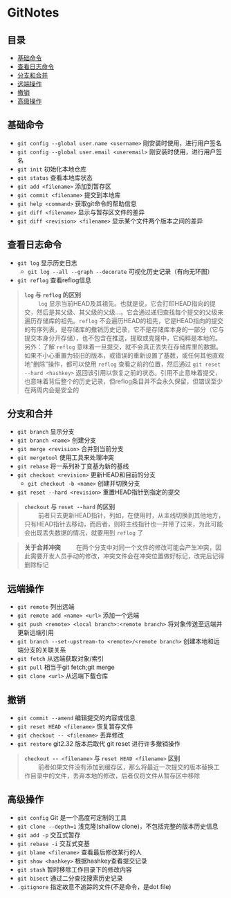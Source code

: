 # GitNotes  

## 目录

- [基础命令](#基础命令)
- [查看日志命令](#查看日志命令)
- [分支和合并](#分支和合并)
- [远端操作](#远端操作)
- [撤销](#撤销)
- [高级操作](#高级操作)

## 基础命令  

- `git config --global user.name <username>` 刚安装时使用，进行用户签名  
- `git config --global user.email <useremail>` 刚安装时使用，进行用户签名  
- `git init` 初始化本地仓库   
- `git status` 查看本地库状态  
- `git add <filename>` 添加到暂存区  
- `git commit <filename>` 提交到本地库
- `git help <command>` 获取git命令的帮助信息
- `git diff <filename>` 显示与暂存区文件的差异  
- `git diff <revision> <filename>` 显示某个文件两个版本之间的差异  

## 查看日志命令

- `git log` 显示历史日志  
  - `git log --all --graph --decorate` 可视化历史记录（有向无环图）  
- `git reflog` 查看reflog信息
   
>**`log` 与 `reflog` 的区别**  
>&nbsp;&nbsp;&nbsp;&nbsp;&nbsp;&nbsp;&nbsp;&nbsp;`log` 显示当前HEAD及其祖先。也就是说，它会打印HEAD指向的提交，然后是其父级、其父级的父级...。它会通过递归查找每个提交的父级来遍历存储库的祖先。`reflog` 不会遍历HEAD的祖先，它是HEAD指向的提交的有序列表，是存储库的撤销历史记录，它不是存储库本身的一部分（它与提交本身分开存储），也不包含在推送，提取或克隆中，它纯粹是本地的。  
>另外：了解 `reflog` 意味着一旦提交，就不会真正丢失在存储库里的数据。如果不小心重置为较旧的版本，或错误的重新设置了基数，或任何其他直观地“删除”操作，都可以使用 `reflog` 查看之前的位置，然后通过 `git reset --hard <hashkey>` 返回该引用以恢复之前的状态。引用不止意味着提交，也意味着背后整个的历史记录，但reflog条目并不会永久保留，但错误至少在两周内会是安全的  

## 分支和合并

- `git branch` 显示分支  
- `git branch <name>` 创建分支  
- `git merge <revision>` 合并到当前分支  
- `git mergetool` 使用工具来处理冲突  
- `git rebase` 将一系列补丁变基为新的基线  
- `git checkout <revision>` 更新HEAD和目前的分支  
  - `git checkout -b <name>` 创建并切换分支
- `git reset --hard <revision>` 重置HEAD指针到指定的提交

>**`checkout` 与 `reset --hard` 的区别**  
>&nbsp;&nbsp;&nbsp;&nbsp;&nbsp;&nbsp;&nbsp;&nbsp;前者只去更新HEAD指针，列如，在使用时，从主线切换到其他地方，只有HEAD指针去移动，而后者，则将主线指针也一并带了过来，为此可能会出现丢失数据的情况，就要用到 `reflog` 了

>**关于合并冲突**
>&nbsp;&nbsp;&nbsp;&nbsp;&nbsp;&nbsp;&nbsp;&nbsp;在两个分支中对同一个文件的修改可能会产生冲突，因此需要开发人员手动的修改，冲突文件会在冲突位置做好标记，改完后记得删除标记  

## 远端操作  

- `git remote` 列出远端  
- `git remote add <name> <url>` 添加一个远端  
- `git push <remote> <local branch>:<remote branch>` 将对象传送至远端并更新远端引用  
- `git branch --set-upstream-to <remote>/<remote branch>` 创建本地和远端分支的关联关系  
- `git fetch` 从远端获取对象/索引  
- `git pull` 相当于git fetch;git merge  
- `git clone <url>` 从远端下载仓库  

## 撤销

- `git commit --amend` 编辑提交的内容或信息  
- `git reset HEAD <filename>` 恢复暂存文件  
- `git checkout -- <filename>` 丢弃修改  
- `git restore` git2.32 版本后取代 git reset 进行许多撤销操作

>**`checkout -- <filename>` 与 `reset HEAD <filename>` 区别**  
>&nbsp;&nbsp;&nbsp;&nbsp;&nbsp;&nbsp;&nbsp;&nbsp;前者如果文件没有添加到缓存区，那么将最近一次提交的版本替换工作目录中的文件，丢弃本地的修改，后者仅将文件从暂存区中移除

## 高级操作  

- `git config` Git 是一个高度可定制的工具  
- `git clone --depth=1` 浅克隆(shallow clone)，不包括完整的版本历史信息  
- `git add -p` 交互式暂存  
- `git rebase -i` 交互式变基  
- `git blame <filename>` 查看最后修改某行的人
- `git show <hashkey>` 根据hashkey查看提交记录  
- `git stash` 暂时移除工作目录下的修改内容  
- `git bisect` 通过二分查找搜索历史记录  
- `.gitignore` 指定故意不追踪的文件(不是命令，是dot file)  

